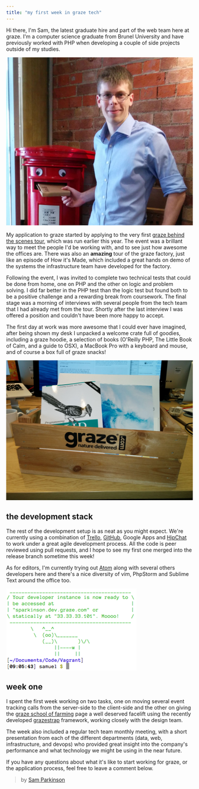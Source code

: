 ```yaml
---
title: "my first week in graze tech"
---
```



Hi there, I'm Sam, the latest graduate hire and part of the web team here at graze. I'm a computer science graduate from Brunel University and have previously worked with PHP when developing a couple of side projects outside of my studies.

![The Graze Mailbox](/content/images/2014/Jun/IMG_20140603_132302-compressor.jpg)

My application to graze started by applying to the very first [graze behind the scenes tour][1], which was run earlier this year. The event was a brillant way to meet the people I'd be working with, and to see just how awesome the offices are. There was also an **amazing** tour of the graze factory, just like an episode of How it's Made, which included a great hands on demo of the systems the infrastructure team have developed for the factory.

Following the event, I was invited to complete two technical tests that could be done from home, one on PHP and the other on logic and problem solving. I did far better in the PHP test than the logic test but found both to be a positive challenge and a rewarding break from coursework. The final stage was a morning of interviews with several people from the tech team that I had already met from the tour. Shortly after the last interview I was offered a position and couldn't have been more happy to accept.

The first day at work was more awesome that I could ever have imagined, after being shown my desk I unpacked a welcome crate full of goodies, including a graze hoodie, a selection of books (O'Reilly PHP, The Little Book of Calm, and a guide to OSX), a MacBook Pro with a keyboard and mouse, and of course a box full of graze snacks!

![The Graze Welcome Crate](/content/images/2014/Jun/IMG_20140603_132147-compressor.jpg)

## the development stack

The rest of the development setup is as neat as you might expect. We're currently using a combination of [Trello](https://trello.com), [GitHub](https://github.com/graze), Google Apps and [HipChat](https://hipchat.com) to work under a great agile development process. All the code is peer reviewed using pull requests, and I hope to see my first one merged into the release branch sometime this week!

As for editors, I'm currently trying out [Atom](http://atom.io) along with several others developers here and there's a nice diversity of vim, PhpStorm and Sublime Text around the office too.

![Vagrant](/content/images/2014/Jun/Screen-Shot-2014-06-03-at-13-06-25.png)

## week one

I spent the first week working on two tasks, one on moving several event tracking calls from the server-side to the client-side and the other on giving the [graze school of farming][2] page a well deserved facelift using the recently developed [grazestrap][3] framework, working closely with the design team.

The week also included a regular tech team monthly meeting, with a short presentation from each of the different departments (data, web, infrastructure, and devops) who provided great insight into the company's performance and what technology we might be using in the near future.

If you have any questions about what it's like to start working for graze, or the application process, feel free to leave a comment below.

> by [Sam Parkinson](https://github.com/sjparkinson)

[1]: http://tech.graze.com/2014/01/08/behind-the-scenes-at-graze/
[2]: https://graze.com/school
[3]: http://tech.graze.com/2014/03/21/graze-css-framework/
